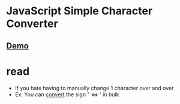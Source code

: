 # JavaScript Simple Character Converter 

## [Demo](https://raw.githack.com/toan06/EZ/main/text_convert/text_convert.html)
# read
* If you hate having to manually change 1 character over and over  
* Ex: You can [convert](https://raw.githack.com/toan06/EZ/main/text_convert/text_convert.html) the sign " <=> ' in bulk
